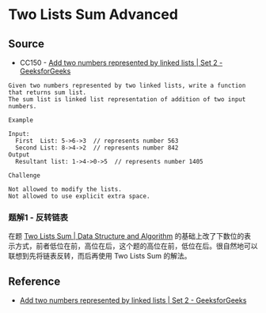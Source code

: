 # Two Lists Sum Advanced <i class="fa fa-star"></i><i class="fa fa-star"></i><i class="fa fa-star"></i>

## Source

- CC150 - [Add two numbers represented by linked lists | Set 2 - GeeksforGeeks](http://www.geeksforgeeks.org/sum-of-two-linked-lists/)

```
Given two numbers represented by two linked lists, write a function that returns sum list.
The sum list is linked list representation of addition of two input numbers.

Example

Input:
  First  List: 5->6->3  // represents number 563
  Second List: 8->4->2  // represents number 842
Output
  Resultant list: 1->4->0->5  // represents number 1405

Challenge

Not allowed to modify the lists.
Not allowed to use explicit extra space.
```

### 题解1 - 反转链表

在题 [Two Lists Sum | Data Structure and Algorithm](http://algorithm.yuanbin.me/linked_list/two_lists_sum.html) 的基础上改了下数位的表示方式，前者低位在前，高位在后，这个题的高位在前，低位在后。很自然地可以联想到先将链表反转，而后再使用 Two Lists Sum 的解法。

## Reference

- [Add two numbers represented by linked lists | Set 2 - GeeksforGeeks](http://www.geeksforgeeks.org/sum-of-two-linked-lists/)
